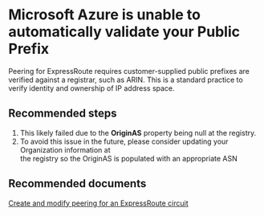 <properties 
    pageTitle="Customer Prefixes Require Manual Validation"
    description="Customer Prefixes Require Manual Validation"
    infoBubbleText="Customer Prefixes Require Manual Validation.  See details on right."
    service="microsoft.network"
    resource="ExpressRoute"
    authors="KristinaNeyens"
    displayOrder=""
    articleId="exrcxprefixesreqmanualvaldiag"
    selfHelpType="diagnostics"
    supportTopicIds="32539943, 32586802, 32539944"
    resourceTags="windows"
    productPesIds="15480"
    cloudEnvironments="public"
 />
# Microsoft Azure is unable to automatically validate your Public Prefix
Peering for ExpressRoute requires customer-supplied public prefixes are verified against a registrar, such as ARIN.  This is a standard practice to verify identity and ownership of IP address space.

## Recommended steps
1.  This likely failed due to the **OriginAS** property being null at the registry. <br>
2.  To avoid this issue in the future, please consider updating your Organization information at <br>
the registry so the OriginAS is populated with an appropriate ASN <br>
## **Recommended documents**
[Create and modify peering for an ExpressRoute circuit](https://docs.microsoft.com/azure/expressroute/expressroute-howto-routing-portal-resource-manager) <br>
